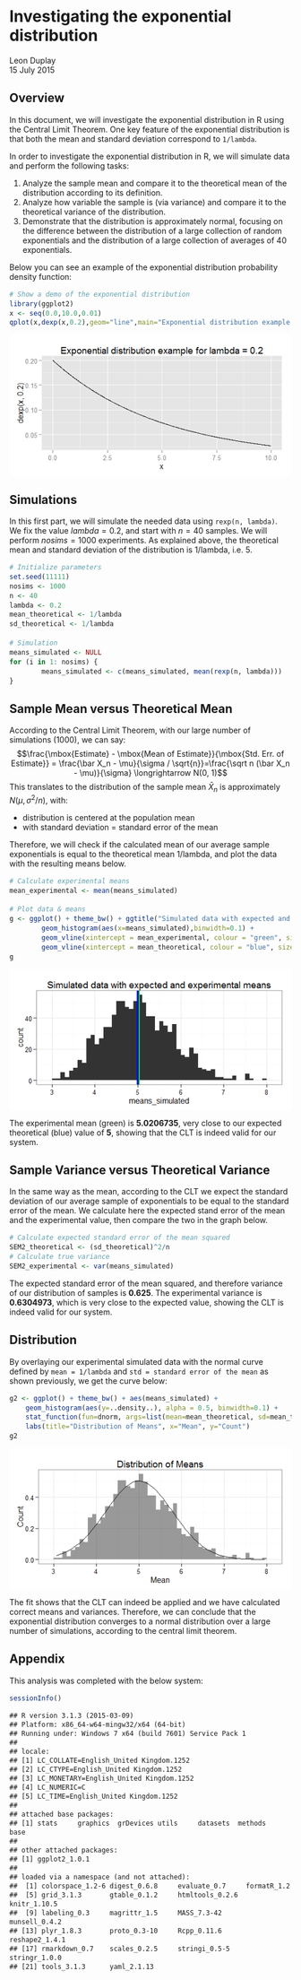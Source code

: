 # Investigating the exponential distribution
Leon Duplay  
15 July 2015  

## Overview

In this document, we will investigate the exponential distribution in R using the Central Limit Theorem.  One key feature of the exponential distribution is that both the mean and standard deviation correspond to `1/lambda`.

In order to investigate the exponential distribution in R, we will simulate data and perform the following tasks:

1. Analyze the sample mean and compare it to the theoretical mean of the distribution according to its definition.
2. Analyze how variable the sample is (via variance) and compare it to the theoretical variance of the distribution.
3. Demonstrate that the distribution is approximately normal, focusing on the difference between the distribution of a large collection of random exponentials and the distribution of a large collection of averages of 40 exponentials.

Below you can see an example of the exponential distribution probability density function:


```r
# Show a demo of the exponential distribution
library(ggplot2)
x <- seq(0.0,10.0,0.01)
qplot(x,dexp(x,0.2),geom="line",main="Exponential distribution example for lambda = 0.2")
```

<img src="ExpDistrandCLT_files/figure-html/demo-1.png" title="" alt="" style="display: block; margin: auto;" />

## Simulations

In this first part, we will simulate the needed data using `rexp(n, lambda)`. We fix the value $lambda = 0.2$, and start with $n = 40$ samples. We will perform $nosims = 1000$ experiments. As explained above, the theoretical mean and standard deviation of the distribution is 1/lambda, i.e. 5.


```r
# Initialize parameters
set.seed(11111)
nosims <- 1000
n <- 40
lambda <- 0.2
mean_theoretical <- 1/lambda
sd_theoretical <- 1/lambda

# Simulation
means_simulated <- NULL
for (i in 1: nosims) {
        means_simulated <- c(means_simulated, mean(rexp(n, lambda)))
}
```

## Sample Mean versus Theoretical Mean

According to the Central Limit Theorem, with our large number of simulations (1000), we can say: $$\frac{\mbox{Estimate} - \mbox{Mean of Estimate}}{\mbox{Std. Err. of Estimate}} = \frac{\bar X_n - \mu}{\sigma / \sqrt{n}}=\frac{\sqrt n (\bar X_n - \mu)}{\sigma} \longrightarrow N(0, 1)$$
This translates to the distribution of the sample mean $\bar X_n$ is approximately $N(\mu, \sigma^2/n)$, with:

* distribution is centered at the population mean
* with standard deviation = standard error of the mean
	
Therefore, we will check if the calculated mean of our average sample exponentials is equal to the theoretical mean 1/lambda, and plot the data with the resulting means below.


```r
# Calculate experimental means
mean_experimental <- mean(means_simulated)

# Plot data & means
g <- ggplot() + theme_bw() + ggtitle("Simulated data with expected and experimental means") + 
        geom_histogram(aes(x=means_simulated),binwidth=0.1) +
        geom_vline(xintercept = mean_experimental, colour = "green", size=1.5) + 
        geom_vline(xintercept = mean_theoretical, colour = "blue", size=1.5)
g
```

<img src="ExpDistrandCLT_files/figure-html/means_experiment-1.png" title="" alt="" style="display: block; margin: auto;" />

The experimental mean (green) is **5.0206735**, very close to our expected theoretical (blue) value of **5**, showing that the CLT is indeed valid for our system.

## Sample Variance versus Theoretical Variance

In the same way as the mean, according to the CLT we expect the standard deviation of our average sample of exponentials to be equal to the standard error of the mean. We calculate here the expected stand error of the mean and the experimental value, then compare the two in the graph below.


```r
# Calculate expected standard error of the mean squared
SEM2_theoretical <- (sd_theoretical)^2/n
# Calculate true variance
SEM2_experimental <- var(means_simulated)
```

The expected standard error of the mean squared, and therefore variance of our distribution of samples is **0.625**. The experimental variance is **0.6304973**, which is very close to the expected value, showing the CLT is indeed valid for our system.

## Distribution

By overlaying our experimental simulated data with the normal curve defined by `mean = 1/lambda` and `std = standard error of the mean` as shown previously, we get the curve below:


```r
g2 <- ggplot() + theme_bw() + aes(means_simulated) + 
    geom_histogram(aes(y=..density..), alpha = 0.5, binwidth=0.1) +
    stat_function(fun=dnorm, args=list(mean=mean_theoretical, sd=mean_theoretical/sqrt(n))) + 
    labs(title="Distribution of Means", x="Mean", y="Count")
g2
```

<img src="ExpDistrandCLT_files/figure-html/distribution-1.png" title="" alt="" style="display: block; margin: auto;" />

The fit shows that the CLT can indeed be applied and we have calculated correct means and variances. Therefore, we can conclude that the exponential distribution converges to a normal distribution over a large number of simulations, according to the central limit theorem.

## Appendix

This analysis was completed with the below system:


```r
sessionInfo()
```

```
## R version 3.1.3 (2015-03-09)
## Platform: x86_64-w64-mingw32/x64 (64-bit)
## Running under: Windows 7 x64 (build 7601) Service Pack 1
## 
## locale:
## [1] LC_COLLATE=English_United Kingdom.1252 
## [2] LC_CTYPE=English_United Kingdom.1252   
## [3] LC_MONETARY=English_United Kingdom.1252
## [4] LC_NUMERIC=C                           
## [5] LC_TIME=English_United Kingdom.1252    
## 
## attached base packages:
## [1] stats     graphics  grDevices utils     datasets  methods   base     
## 
## other attached packages:
## [1] ggplot2_1.0.1
## 
## loaded via a namespace (and not attached):
##  [1] colorspace_1.2-6 digest_0.6.8     evaluate_0.7     formatR_1.2     
##  [5] grid_3.1.3       gtable_0.1.2     htmltools_0.2.6  knitr_1.10.5    
##  [9] labeling_0.3     magrittr_1.5     MASS_7.3-42      munsell_0.4.2   
## [13] plyr_1.8.3       proto_0.3-10     Rcpp_0.11.6      reshape2_1.4.1  
## [17] rmarkdown_0.7    scales_0.2.5     stringi_0.5-5    stringr_1.0.0   
## [21] tools_3.1.3      yaml_2.1.13
```
